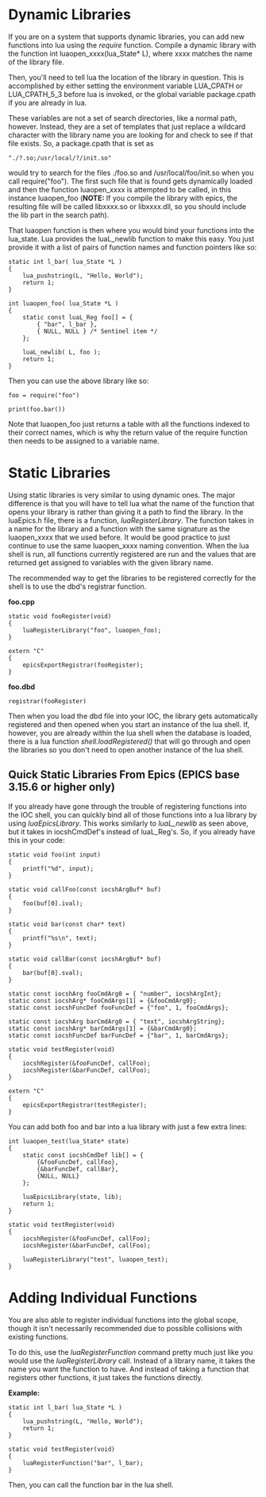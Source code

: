 # Dynamic Libraries

If you are on a system that supports dynamic libraries, you can add new 
functions into lua using the *require* function. Compile a dynamic library 
with the function int luaopen_xxxx(lua_State* L), where xxxx matches the 
name of the library file. 

Then, you'll need to tell lua the location of the library in question.
This is accomplished by either setting the environment variable LUA_CPATH
or LUA_CPATH_5_3 before lua is invoked, or the global variable package.cpath
if you are already in lua.

These variables are not a set of search directories, like a normal path, however.
Instead, they are a set of templates that just replace a wildcard character with
the library name you are looking for and check to see if that file exists. So,
a package.cpath that is set as

    "./?.so;/usr/local/?/init.so"

would try to search for the files ./foo.so and /usr/local/foo/init.so when you call
require("foo"). The first such file that is found gets dynamically loaded and then
the function luaopen_xxxx is attempted to be called, in this instance luaopen_foo
(**NOTE:** If you compile the library with epics, the resulting file will be called
libxxxx.so or libxxxx.dll, so you should include the lib part in the search path).

That luaopen function is then where you would bind your functions into the lua_state.
Lua provides the luaL_newlib function to make this easy. You just provide it with a 
list of pairs of function names and function pointers like so:

    static int l_bar( lua_State *L )
    {
        lua_pushstring(L, "Hello, World");
        return 1;
    }

    int luaopen_foo( lua_State *L )
    {
        static const luaL_Reg foo[] = {
            { "bar", l_bar },
            { NULL, NULL } /* Sentinel item */
        };

        luaL_newlib( L, foo );
        return 1;
    }
    
Then you can use the above library like so:

    foo = require("foo")
    
    print(foo.bar())
    
Note that luaopen_foo just returns a table with all the functions indexed to their
correct names, which is why the return value of the require function then needs to
be assigned to a variable name. 

# Static Libraries

Using static libraries is very similar to using dynamic ones. The major difference
is that you will have to tell lua what the name of the function that opens your
library is rather than giving it a path to find the library. In the luaEpics.h
file, there is a function, *luaRegisterLibrary*. The function takes in a name for 
the library and a function with the same signature as the luaopen_xxxx that we used
before. It would be good practice to just continue to use the same luaopen_xxxx
naming convention. When the lua shell is run, all functions currently registered are run
and the values that are returned get assigned to variables with the given library
name.

The recommended way to get the libraries to be registered correctly for the shell is to
use the dbd's registrar function.

**foo.cpp**

    static void fooRegister(void)
    {
        luaRegisterLibrary("foo", luaopen_foo);
    }

    extern "C"
    {
        epicsExportRegistrar(fooRegister);
    }

**foo.dbd**

    registrar(fooRegister)

Then when you load the dbd file into your IOC, the library gets automatically registered and
then opened when you start an instance of the lua shell. If, however, you are already within
the lua shell when the database is loaded, there is a lua function *shell.loadRegistered()*
that will go through and open the libraries so you don't need to open another instance of the
lua shell.

## Quick Static Libraries From Epics (EPICS base 3.15.6 or higher only)

If you already have gone through the trouble of registering functions into the IOC shell, you
can quickly bind all of those functions into a lua library by using *luaEpicsLibrary*. This works
similarly to *luaL_newlib* as seen above, but it takes in iocshCmdDef's instead of luaL_Reg's.
So, if you already have this in your code:

    static void foo(int input)
    {
        printf("%d", input);
    }
    
    static void callFoo(const iocshArgBuf* buf)
    {
        foo(buf[0].ival);
    }

    static void bar(const char* text)
    {
        printf("%s\n", text);
    }
    
    static void callBar(const iocshArgBuf* buf)
    {
        bar(buf[0].sval);
    }

    static const iocshArg fooCmdArg0 = { "number", iocshArgInt};
    static const iocshArg* fooCmdArgs[1] = {&fooCmdArg0};
    static const iocshFuncDef fooFuncDef = {"foo", 1, fooCmdArgs};
 
    static const iocshArg barCmdArg0 = { "text", iocshArgString};
    static const iocshArg* barCmdArgs[1] = {&barCmdArg0};
    static const iocshFuncDef barFuncDef = {"bar", 1, barCmdArgs};
 
    static void testRegister(void)
    {
        iocshRegister(&fooFuncDef, callFoo);
        iocshRegister(&barFuncDef, callFoo);
    }

    extern "C"
    {
        epicsExportRegistrar(testRegister);
    }
    

You can add both foo and bar into a lua library with just a few extra lines:

    int luaopen_test(lua_State* state)
    {
        static const iocshCmdDef lib[] = {
            {&fooFuncDef, callFoo},
            {&barFuncDef, callBar},
            {NULL, NULL}
        };
        
        luaEpicsLibrary(state, lib);
        return 1;
    }
    
    static void testRegister(void)
    {
        iocshRegister(&fooFuncDef, callFoo);
        iocshRegister(&barFuncDef, callFoo);
        
        luaRegisterLibrary("test", luaopen_test);
    }

    
# Adding Individual Functions

You are also able to register individual functions into the global scope, 
though it isn't necessarily recommended due to possible collisions with
existing functions.

To do this, use the *luaRegisterFunction* command pretty much just like you
would use the *luaRegisterLibrary* call. Instead of a library name, it takes
the name you want the function to have. And instead of taking a function that 
registers other functions, it just takes the functions directly.

**Example:**

    static int l_bar( lua_State *L )
    {
        lua_pushstring(L, "Hello, World");
        return 1;
    }
    
    static void testRegister(void)
    {
        luaRegisterFunction("bar", l_bar);
    }
    
Then, you can call the function bar in the lua shell.
